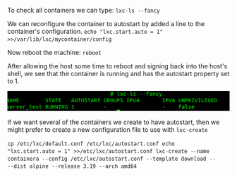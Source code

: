 To check all containers we can type:
<code>lxc-ls --fancy</code>

We can reconfigure the container to autostart by added a line to the container's configuration.
<code>echo "lxc.start.auto = 1" >>/var/lib/lxc/mycontainer/config</code>

Now reboot the machine:
<code>reboot</code>

After allowing the host some time to reboot and signing back into the host's shell, we see that the container is running and has the autostart property set to 1.

![alt text](https://github.com/vvoltarus/LXC_Containers/blob/main/pics/autostart_1.png)

If we want several of the containers we create to have autostart, then we might prefer to create a new configuration file to use with <code>lxc-create</code>

<code>cp /etc/lxc/default.conf /etc/lxc/autostart.conf
echo "lxc.start.auto = 1" >>/etc/lxc/autostart.conf
lxc-create --name containera --config /etc/lxc/autostart.conf --template download -- --dist alpine --release 3.19 --arch amd64
</code>
